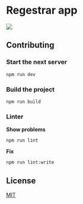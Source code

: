 # Regestrar app

![](https://github.com/m-nny/registrar-app/workflows/Node%20CI/badge.svg)

## Contributing


### Start the next server

```npm run dev```

### Build the project

```npm run build```

### Linter

**Show problems**

```npm run lint```


**Fix**

```npm run lint:write```


## License
[MIT](https://choosealicense.com/licenses/mit/)
